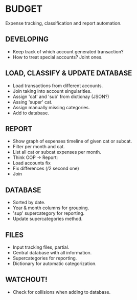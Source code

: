 # BUDGET
Expense tracking, classification and report automation.

## DEVELOPING
* Keep track of which account generated transaction?
* How to treat special accounts? Joint ones.

## LOAD, CLASSIFY & UPDATE DATABASE
* Load transactions from different accounts.
* Join taking into account singularities.
* Assign 'cat' and 'sub' from dictionay (JSON?)
* Assing 'super' cat.
* Assign manually missing categories.
* Add to database.

## REPORT 
* Show graph of expenses timeline of given cat or subcat.
* Filter per month and cat.
* List all cat or subcat expenses per month.
* Think OOP -> Report: 
 * Load accounts fix
 * Fix differences (/2 second one)
 * Join
 
## DATABASE
* Sorted by date.
* Year & month columns for grouping.
* 'sup' supercategory for reporting.
* Update supercategories method.

## FILES
* Input tracking files, partial.
* Central database with all information.
* Supercategories for reporting.
* Dictionary for automatic categorization.

## WATCHOUT!
* Check for collisions when adding to database.
